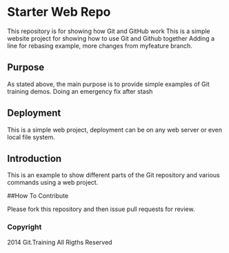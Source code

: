 # Starter Web Repo

This repository is for showing how Git and GitHub work
This is a simple website project for showing how to use Git and Github together
Adding a line for rebasing example, more changes from myfeature branch.

## Purpose

As stated above, the main purpose is to provide simple examples of Git training demos.
Doing an emergency fix after stash

## Deployment

This is a simple web project, deployment can be on any web server or even local file system.

## Introduction

This is an example to show different parts of the Git repository and various commands using a web project.

##How To Contribute

Please fork this repository and then issue pull requests for review.

### Copyright

2014 Git.Training All Rigths Reserved 